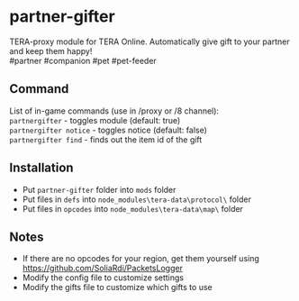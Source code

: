 # partner-gifter
TERA-proxy module for TERA Online. Automatically give gift to your partner and keep them happy!  
#partner #companion #pet #pet-feeder

## Command
List of in-game commands (use in /proxy or /8 channel):  
`partnergifter` - toggles module (default: true)  
`partnergifter notice` - toggles notice (default: false)  
`partnergifter find` - finds out the item id of the gift  

## Installation
- Put `partner-gifter` folder into `mods` folder
- Put files in `defs` into `node_modules\tera-data\protocol\` folder
- Put files in `opcodes` into `node_modules\tera-data\map\` folder

## Notes
- If there are no opcodes for your region, get them yourself using https://github.com/SoliaRdi/PacketsLogger
- Modify the config file to customize settings
- Modify the gifts file to customize which gifts to use
